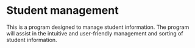 # Student management
This is a program designed to manage student information. The program will assist in the intuitive and user-friendly management and sorting of student information.
